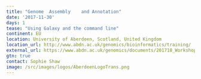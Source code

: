 ```yaml
---
title: "Genome	Assembly	and	Annotation"
date: '2017-11-30'
days: 1
tease: "Using Galaxy and the command line"
continent: EU
location: University of Aberdeen, Scotland, United Kingdom
location_url: http://www.abdn.ac.uk/genomics/bioinformatics/training/
external_url: https://www.abdn.ac.uk/genomics/documents/201718_Workshops/Genome_Assembly_2017.pdf
gtn: true
contact: Sophie Shaw
image: /src/images/logos/AberdeenLogoTrans.png
---
```


